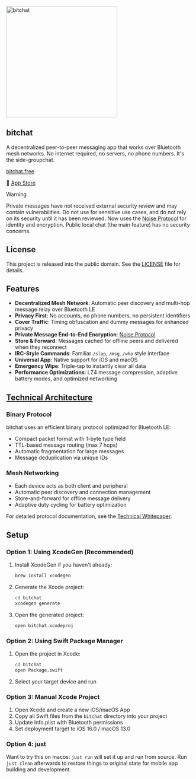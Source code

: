 <img height="300" alt="bitchat" src="https://github.com/user-attachments/assets/2660f828-49c7-444d-beca-d8b01854667a" />

## bitchat

A decentralized peer-to-peer messaging app that works over Bluetooth mesh networks. No internet required, no servers, no phone numbers. It's the side-groupchat. 

[bitchat.free](http://bitchat.free)

📲 [App Store](https://apps.apple.com/us/app/bitchat-mesh/id6748219622)

> [!WARNING]
> Private messages have not received external security review and may contain vulnerabilities. Do not use for sensitive use cases, and do not rely on its security until it has been reviewed. Now uses the [Noise Protocol](http://www.noiseprotocol.org) for identity and encryption. Public local chat (the main feature) has no security concerns. 


## License

This project is released into the public domain. See the [LICENSE](LICENSE) file for details.


## Features

- **Decentralized Mesh Network**: Automatic peer discovery and multi-hop message relay over Bluetooth LE
- **Privacy First**: No accounts, no phone numbers, no persistent identifiers
- **Cover Traffic**: Timing obfuscation and dummy messages for enhanced privacy
- **Private Message End-to-End Encryption**: [Noise Protocol](http://noiseprotocol.org)
- **Store & Forward**: Messages cached for offline peers and delivered when they reconnect
- **IRC-Style Commands**: Familiar `/slap`, `/msg`, `/who` style interface
- **Universal App**: Native support for iOS and macOS
- **Emergency Wipe**: Triple-tap to instantly clear all data
- **Performance Optimizations**: LZ4 message compression, adaptive battery modes, and optimized networking


## [Technical Architecture](https://deepwiki.com/permissionlesstech/bitchat)

### Binary Protocol
bitchat uses an efficient binary protocol optimized for Bluetooth LE:
- Compact packet format with 1-byte type field
- TTL-based message routing (max 7 hops)
- Automatic fragmentation for large messages
- Message deduplication via unique IDs

### Mesh Networking
- Each device acts as both client and peripheral
- Automatic peer discovery and connection management
- Store-and-forward for offline message delivery
- Adaptive duty cycling for battery optimization

For detailed protocol documentation, see the [Technical Whitepaper](WHITEPAPER.md).


## Setup

### Option 1: Using XcodeGen (Recommended)

1. Install XcodeGen if you haven't already:
   ```bash
   brew install xcodegen
   ```

2. Generate the Xcode project:
   ```bash
   cd bitchat
   xcodegen generate
   ```

3. Open the generated project:
   ```bash
   open bitchat.xcodeproj
   ```

### Option 2: Using Swift Package Manager

1. Open the project in Xcode:
   ```bash
   cd bitchat
   open Package.swift
   ```

2. Select your target device and run

### Option 3: Manual Xcode Project

1. Open Xcode and create a new iOS/macOS App
2. Copy all Swift files from the `bitchat` directory into your project
3. Update Info.plist with Bluetooth permissions
4. Set deployment target to iOS 16.0 / macOS 13.0

### Option 4: just

Want to try this on macos: `just run` will set it up and run from source. 
Run `just clean` afterwards to restore things to original state for mobile app building and development.
